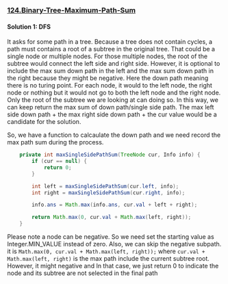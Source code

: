 ### [124.Binary-Tree-Maximum-Path-Sum](https://leetcode.com/problems/binary-tree-maximum-path-sum/)

#### Solution 1: DFS

It asks for some path in a tree. Because a tree does not contain cycles, a path must contains a root of a subtree in the original tree. That could be a single node or multiple nodes. For those multiple nodes, the root of the subtree would connect the left side and right side. However, it is optional to include the max sum down path in the left and the max sum down path in the right because they might be negative. Here the down path meaning there is no turing point. For each node, it would to the left node, the right node or nothing but it would not go to both the left node and the right node. Only the root of the subtree we are looking at can doing so. In this way, we can keep return the max sum of  down path/single side path. The max left side down path + the max right side down path + the cur value would be a candidate for the solution.

So, we have a function to calcaulate the down path and we need record the max path sum during the process.

```java
    private int maxSingleSidePathSum(TreeNode cur, Info info) {
        if (cur == null) {
            return 0;
        }

        int left = maxSingleSidePathSum(cur.left, info);
        int right = maxSingleSidePathSum(cur.right, info);

        info.ans = Math.max(info.ans, cur.val + left + right);

        return Math.max(0, cur.val + Math.max(left, right));
    }
```

Please note a node can be negative. So we need set the starting value as Integer.MIN_VALUE instead of zero. Also, we can skip the negative subpath. it is `Math.max(0, cur.val + Math.max(left, right));` where `cur.val + Math.max(left, right)` is the max path include the current subtree root. However, it might negative and In that case, we just return 0 to indicate the node and its subtree are not selected in the final path